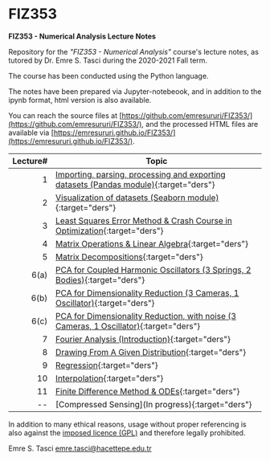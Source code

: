 # FIZ353
**FIZ353 - Numerical Analysis Lecture Notes**

Repository for the _"FIZ353 - Numerical Analysis"_ course's lecture notes, as tutored by Dr. Emre S. Tasci during the 2020-2021 Fall term.

The course has been conducted using the Python language.

The notes have been prepared via Jupyter-notebeook, and in addition to the ipynb format, html version is also available.

You can reach the source files at [https://github.com/emresururi/FIZ353/](https://github.com/emresururi/FIZ353/), and the processed HTML files are available via [https://emresururi.github.io/FIZ353/](https://emresururi.github.io/FIZ353/).

Lecture#|Topic
---:|---
1|[Importing, parsing, processing and exporting datasets (Pandas module)](FIZ353_01_DataImportParseProcessExport.html){:target="ders"}
2|[Visualization of datasets (Seaborn module)](FIZ353_02_VisualizationOfDatasets.html){:target="ders"}
3|[Least Squares Error Method & Crash Course in Optimization](FIZ353_03_LeastSquaresErrors.html){:target="ders"}
4|[Matrix Operations & Linear Algebra](FIZ353_04_MatrixOperationsLinearAlgebra.html){:target="ders"}
5|[Matrix Decompositions](FIZ353_05_MatrixDecomposition.html){:target="ders"}
6(a)|[PCA for Coupled Harmonic Oscillators (3 Springs, 2 Bodies)](FIZ353_06_a_MatrixApplications_SVD_PCA_3Springs2Bodies.html){:target="ders"}
6(b)|[PCA for Dimensionality Reduction (3 Cameras, 1 Oscillator)](FIZ353_06_b_MatrixApplications_SVD_PCA.html){:target="ders"}
6(c)|[PCA for Dimensionality Reduction, with noise (3 Cameras, 1 Oscillator)](FIZ353_06_c_MatrixApplications_SVD_PCA_with_noise.html){:target="ders"}
7|[Fourier Analysis (Introduction)](FourierAnalysis.html){:target="ders"}
8|[Drawing From A Given Distribution](FIZ353_08_Drawing_From_A_Given_Distribution.html){:target="ders"}
9|[Regression](FIZ353_07_Regression.html){:target="ders"}
10|[Interpolation](FIZ353_09_Interpolation.html){:target="ders"}
11|[Finite Difference Method & ODEs](FIZ353_10_FiniteDifference_ODEs.html){:target="ders"}
--|[Compressed Sensing](In progress){:target="ders"}

In addition to many ethical reasons, usage without proper referencing is also against the [imposed licence (GPL)](https://www.gnu.org/licenses/gpl-3.0.en.html) and therefore legally prohibited.

Emre S. Tasci <emre.tasci@hacettepe.edu.tr>
